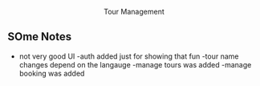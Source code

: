 <p align="center">
Tour Management 
</p>

## SOme Notes

-   not very good UI
    -auth added just for showing that fun
    -tour name changes depend on the langauge
    -manage tours was added
    -manage booking was added

